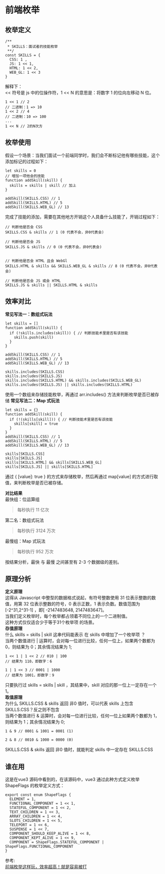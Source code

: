 # 前端枚举
## 枚举定义
``` 
/**
 * SKILLS：面试者的技能枚举
 **/
const SKILLS = {
  CSS: 1 ,
  JS: 1 << 1,
  HTML: 1 << 2,
  WEB_GL: 1 << 3
}
```
解释下：  
<< 符号是 js 中的位操作符，1 << N 的意思是：将数字 1 的位向左移动 N 位。
``` 
1 << 1 // 2
// 二进制：1 => 10
1 << 2 // 4
// 二进制：10 => 100
...
1 << N // 2的N次方
```

## 枚举使用
假设一个场景：当我们面试一个前端同学时，我们会不断标记他有哪些技能，这个添加标记的过程如下：  
``` 
let skills = 0
// 增加一项他会的技能
function addSkill(skill) {
  skills = skills | skill // 加上
}

addSkill(SKILLS.CSS) // 1
addSkill(SKILLS.HTML) // 5
addSkill(SKILLS.WEB_GL) // 13
```
完成了技能的添加，需要在其他地方开销这个人具备什么技能了，开销过程如下：  
``` 
// 判断他是否会 CSS
SKILLS.CSS & skills // 1 (0 代表不会，非0代表会)

// 判断他是否会 JS
SKILLS.JS & skills // 0 (0 代表不会，非0代表会)


// 判断他是否会 HTML 且会 WebGl
SKILLS.HTML & skills && SKILLS.WEB_GL & skills // 8 (0 代表不会，非0代表会)

// 判断他是否会 JS 或会 HTML
SKILLS.JS & skills || SKILLS.HTML & skills
```
## 效率对比
**常见写法一：数组式玩法**  
``` 
let skills = []
function addSkill(skill) {
  if (!skills.includes(skill)) { // 判断技能术里是否有该技能
    skills.push(skill)
  }
}

addSkill(SKILLS.CSS) // 1
addSkill(SKILLS.HTML) // 5
addSkill(SKILLS.WEB_GL) // 13

skills.includes(SKILLS.CSS)
skills.includes(SKILLS.JS)
skills.includes(SKILLS.HTML) && skills.includes(SKILLS.WEB_GL)
skills.includes(SKILLS.JS) || skills.includes(SKILLS.HTML)
```
使用一个数组来存储技能枚举，再通过 arr.includes() 方法来判断枚举是否已被存储
**常见写法二：Map 式玩法**  
``` 
let skills = {}
function addSkill(skill) {
  if (!(skills[skill])) { // 判断技能术里是否有该技能
    skills[skill] = true
  }
}
addSkill(SKILLS.CSS) // 1
addSkill(SKILLS.HTML) // 5
addSkill(SKILLS.WEB_GL) // 13

skills[SKILLS.CSS]
skills[SKILLS.JS]
skills[SKILLS.HTML] && skills[SKILLS.WEB_GL]
skills[SKILLS.JS] || skills[SKILLS.HTML]
```
通过 { [value]: true } 的方式来存储枚举，然后再通过 map[value] 的方式进行取值，来判断枚举是否已被存储。

**对比结果**  
最快组：位运算组
> 每秒执行 11 亿次

第二名：数组式玩法
> 每秒执行 3124 万次

最慢组：Map 式玩法
> 每秒执行 952 万次

按结果分析，最快 与 最慢 之间甚至有 2-3 个数据级的差别。
## 原理分析
**定义原理**  
这得从 Javascript 中整型的数据格式说起，有符号整数使用 31 位表示整数的数值，用第 32 位表示整数的符号，0 表示正数，1 表示负数。数值范围为 [-2^31,2^31-1] ，即[ -2147483648, 2147483647]。  
当我们定义枚举时，每个枚举都占领着不同位上的一个二进制值。  
这种方式仅仅适合少于等于31个枚举项 的场景。  
**存值原理**  
什么 skills = skills | skill 这串代码能表示 在 skills 中增加了一个枚举项 ？  
当两个数值进行 | 运算时，会对每一位进行比较，任何一位上，如果两个数都为 0，则结果为 0；其余情况结果为 1;  
``` 
1 << 1 | 1 << 2 // 010 | 100
// 结果为 110，即数字：6

1 | 1 << 3 // 0001 | 1000
// 结果为 1001，即数字：9
```
只要执行过 skills = skills | skill ，其结果中，skill 对应的那一位上一定存在一个 1。  
**取值原理**  
为什么 SKILLS.CSS & skills 返回 非0 值时，可以代表 skills 上包含 SKILLS.CSS？反之则不包含  
当两个数值进行 & 运算时，会对每一位进行比较，任何一位上如果两个数都为 1，则结果为 1；其余情况结果为 0;  
``` 
1 & 9 // 0001 & 1001 = 0001 (1)

2 & 8 // 0010 & 1000 = 0000 (0)
```
SKILLS.CSS & skills 返回 非0 值时，就能判定 skills 中一定存在 SKILLS.CSS  
## 谁在用
这是在vue3 源码中看到的，在该源码中，vue3 通过此种方式定义枚举  
ShapeFlags 的枚举定义方式：  
``` 
export const enum ShapeFlags {
  ELEMENT = 1,
  FUNCTIONAL_COMPONENT = 1 << 1,
  STATEFUL_COMPONENT = 1 << 2,
  TEXT_CHILDREN = 1 << 3,
  ARRAY_CHILDREN = 1 << 4,
  SLOTS_CHILDREN = 1 << 5,
  TELEPORT = 1 << 6,
  SUSPENSE = 1 << 7,
  COMPONENT_SHOULD_KEEP_ALIVE = 1 << 8,
  COMPONENT_KEPT_ALIVE = 1 << 9,
  COMPONENT = ShapeFlags.STATEFUL_COMPONENT | ShapeFlags.FUNCTIONAL_COMPONENT
}
```

参考:  
[前端枚举这样玩，效率超高！就是容易被打](https://juejin.cn/post/7056963864943919134?utm_source=gold_browser_extension)
